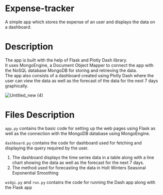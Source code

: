 # Expense-tracker
A simple app which stores the expense of an user and displays the data on a dashboard.

# Description
The app is built with the help of Flask and Plotly Dash library.<br>
It uses MongoEngine, a Document Object Mapper to connect the app with the NoSQL database MongoDB for storing and retrieving the data.<br>
The app also consists of a dashboard created using Plotly Dash where the user can view the data as well as the forecast of the data for the next 7 days graphically.<br>

![Untitled_new (4)](https://user-images.githubusercontent.com/63745797/136266806-d68f3eed-6f4e-47eb-b15d-8082936cabe0.gif)

# Files Description
`app.py` contains the basic code for setting up the web pages using Flask as well as the connection with the MongoDB database using MongoEngine.<br>

`dashboard.py` contains the code for dashboard used for fetching and displaying the query required by the user.
1. The dashboard displays the time series data in a table along with a line chart showing the data as well as the forecast for the next 7 days.
2. The method used for forecasting the data in Holt Winters Seasonal Exponential Smoothing<br>

`wsdgi.py` and `run.py` contains the code for running the Dash app along with the Flask app<br>
